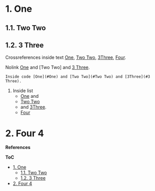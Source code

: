 <!-- !numberedheadings -->

# 1\. One

## 1.1\. Two Two

## 1.2\. 3 Three

Crossreferences inside text [One](#1-one), [Two Two](#1-1-two-two), [3Three](#1-2-3-three), [Four](#2-four-4). 

Nolink [One] and [Two Two] and [3 Three].

    Inside code [One](#One) and [Two Two](#Two Two) and [3Three](#3 Three). 

1. Inside list
   * [One](#1-one) and
   * [Two Two](#1-1-two-two)
   * and [3Three](#1-2-3-three).
   * [Four][]

# 2\. Four 4

**References**

[One]: #1-one
[3 Three]: #1-2-3-three
[Four]: #2-four-4

**ToC**

<!-- !toc -->

* [1\. One](#1-one)
  * [1.1\. Two Two](#1-1-two-two)
  * [1.2\. 3 Three](#1-2-3-three)
* [2\. Four 4](#2-four-4)

<!-- toc! -->

